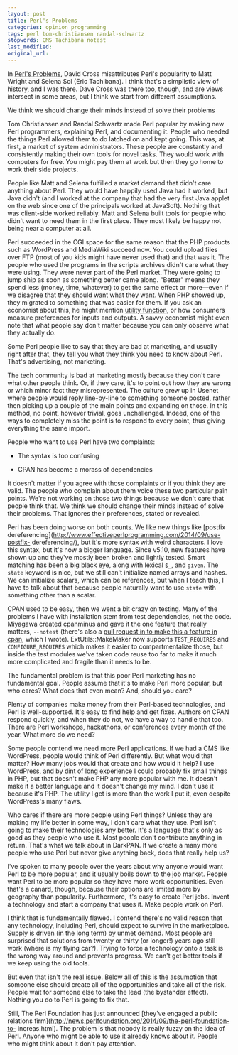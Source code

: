 ```yaml
---
layout: post
title: Perl's Problems
categories: opinion programming
tags: perl tom-christiansen randal-schwartz
stopwords: CMS Tachibana notest
last_modified:
original_url:
---
```


In [Perl's Problems](https://perlhacks.com/2014/09/perls-problems/), David Cross misattributes Perl's popularity to Matt Wright and Selena Sol (Eric Tachibana). I think that's a simplistic view of history, and I was there. Dave Cross was there too, though, and are views intersect in some areas, but I think we start from different assumptions.

<p class="callout">
We think we should change their minds instead of solve their problems
</p>

Tom Christiansen and Randal Schwartz made Perl popular by making new Perl programmers, explaining Perl, and documenting it. People who needed the things Perl allowed them to do latched on and kept going. This was, at first, a market of system administrators. These people are constantly and consistently making their own tools for novel tasks. They would work with computers for free. You might pay them at work but then they go home to work their side projects.

People like Matt and Selena fulfilled a market demand that didn't care anything about Perl. They would have happily used Java had it worked, but Java didn't (and I worked at the company that had the very first Java applet on the web since one of the principals worked at JavaSoft). Nothing that was client-side worked reliably. Matt and Selena built tools for people who didn't want to need them in the first place. They most likely be happy not being near a computer at all.

Perl succeeded in the CGI space for the same reason that the PHP products such as WordPress and MediaWiki succeed now. You could upload files over FTP (most of you kids might have never used that) and that was it. The people who used the programs in the scripts archives didn't care what they were using. They were never part of the Perl market. They were going to jump ship as soon as something better came along. "Better" means they spend less (money, time, whatever) to get the same effect or more—even if we disagree that they should want what they want. When PHP showed up, they migrated to something that was easier for them. If you ask an economist about this, he might mention [utility function](https://www.investopedia.com/ask/answers/072915/what-utility-function-and-how-it-calculated.asp), or how consumers measure preferences for inputs and outputs. A savvy economist might even note that what people say don't matter because you can only observe what they actually do.

Some Perl people like to say that they are bad at marketing, and usually right after that, they tell you what they think you need to know about Perl. That's advertising, not marketing.

The tech community is bad at marketing mostly because they don't care what other people think. Or, if they care, it's to point out how they are wrong or which minor fact they misrepresented. The culture grew up in Usenet where people would reply line-by-line to something someone posted, rather then picking up a couple of the main points and expanding on those. In this method, no point, however trivial, goes unchallenged. Indeed, one of the ways to completely miss the point is to respond to every point, thus giving everything the same import.

People who want to use Perl have two complaints:

* The syntax is too confusing

* CPAN has become a morass of dependencies

It doesn't matter if you agree with those complaints or if you think they are valid. The people who complain about them voice these two particular pain points. We're not working on those two things because we don't care that people think that. We think we should change their minds instead of solve their problems. That ignores their preferences, stated or revealed.

Perl has been doing worse on both counts. We like new things like [postfix dereferencing](http://www.effectiveperlprogramming.com/2014/09/use-postfix- dereferencing/), but it's more syntax with weird characters. I love this syntax, but it's now a bigger language. Since v5.10, new features have shown up and they've mostly been broken and lightly tested. Smart matching has been a big black eye, along with lexical `$_`, and `given`. The `state` keyword is nice, but we still can't initialize named arrays and hashes. We can initialize scalars, which can be references, but when I teach this, I have to talk about that because people naturally want to use `state` with something other than a scalar.

CPAN used to be easy, then we went a bit crazy on testing. Many of the problems I have with installation stem from test dependencies, not the code. Miyagawa created cpanminus and gave it the one feature that really matters, `--notest` (there's also a [pull request in to make this a feature in cpan](https://github.com/andk/cpanpm/pull/77), which I wrote). ExtUtils::MakeMaker now supports `TEST_REQUIRES` and `CONFIGURE_REQUIRES` which makes it easier to compartmentalize those, but inside the test modules we've taken code reuse too far to make it much more complicated and fragile than it needs to be.

The fundamental problem is that this poor Perl marketing has no fundamental goal. People assume that it's to make Perl more popular, but who cares? What does that even mean? And, should you care?

Plenty of companies make money from their Perl-based technologies, and Perl is well-supported. It's easy to find help and get fixes. Authors on CPAN respond quickly, and when they do not, we have a way to handle that too. There are Perl workshops, hackathons, or conferences every month of the year. What more do we need?

Some people contend we need more Perl applications. If we had a CMS like WordPress, people would think of Perl differently. But what would that matter? How many jobs would that create and how would it help? I use WordPress, and by dint of long experience I could probably fix small things in PHP, but that doesn't make PHP any more popular with me. It doesn't make it a better language and it doesn't change my mind. I don't use it because it's PHP. The utility I get is more than the work I put it, even despite WordPress's many flaws.

Who cares if there are more people using Perl things? Unless they are making my life better in some way, I don't care what they use. Perl isn't going to make their technologies any better. It's a language that's only as good as they people who use it. Most people don't contribute anything in return. That's what we talk about in DarkPAN. If we create a many more people who use Perl but never give anything back, does that really help us?

I've spoken to many people over the years about why anyone would want Perl to be more popular, and it usually boils down to the job market. People want Perl to be more popular so they have more work opportunities. Even that's a canard, though, because their options are limited more by geography than popularity. Furthermore, it's easy to create Perl jobs. Invent a technology and start a company that uses it. Make people work on Perl.

I think that is fundamentally flawed. I contend there's no valid reason that any technology, including Perl, should expect to survive in the marketplace. Supply is driven (in the long term) by unmet demand. Most people are surprised that solutions from twenty or thirty (or longer!) years ago still work (where is my flying car?). Trying to force a technology onto a task is the wrong way around and prevents progress. We can't get better tools if we keep using the old tools.

But even that isn't the real issue. Below all of this is the assumption that someone else should create all of the opportunities and take all of the risk. People wait for someone else to take the lead (the bystander effect). Nothing you do to Perl is going to fix that.

Still, The Perl Foundation has just announced [they've engaged a public relations firm](http://news.perlfoundation.org/2014/09/the-perl-foundation-to- increas.html). The problem is that nobody is really fuzzy on the idea of Perl. Anyone who might be able to use it already knows about it. People who might think about it don't pay attention.
